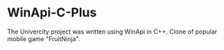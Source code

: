 # WinApi-C-Plus
The Univercity project was written using WinApi in C++. Clone of popular mobile game "FruitNinja".
